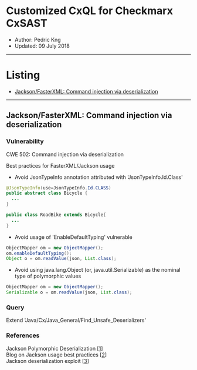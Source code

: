 # Customized CxQL for Checkmarx CxSAST  
* Author:   Pedric Kng  
* Updated:  09 July 2018
***

# Listing
* [Jackson/FasterXML: Command injection via deserialization](#jacksonfasterxml-command-injection-via-deserialization)  

***
## Jackson/FasterXML: Command injection via deserialization

### Vulnerability
CWE 502: Command injection via deserialization

Best practices for FasterXML/Jackson usage
- Avoid JsonTypeInfo annotation attributed with 'JsonTypeInfo.Id.Class'

```java
@JsonTypeInfo(use=JsonTypeInfo.Id.CLASS)
public abstract class Bicycle {
  ...
}

public class RoadBike extends Bicycle{
  ...
}
```

- Avoid usage of 'EnableDefaultTyping' vulnerable

```java
ObjectMapper om = new ObjectMapper();
om.enableDefaultTyping();
Object o = om.readValue(json, List.class);
```

- Avoid using java.lang.Object (or, java.util.Serializable) as the nominal type of polymorphic values

```Java
ObjectMapper om = new ObjectMapper();
Serializable o = om.readValue(json, List.class);
```

### Query
Extend 'Java/Cx/Java_General/Find_Unsafe_Deserializers'

### References
Jackson Polymorphic Deserialization [[1]]  
Blog on Jackson usage best practices [[2]]  
Jackson deserialization exploit [[3]]  

[1]:https://github.com/FasterXML/jackson-docs/wiki/JacksonPolymorphicDeserialization "Official Documentation"
[2]:https://medium.com/@cowtowncoder/on-jackson-cves-dont-panic-here-is-what-you-need-to-know-54cd0d6e8062 "Best practices"
[3]:https://blog.hackeriet.no/understanding-jackson-deserialization-exploits/ "Jackson Deserialization Exploit"
